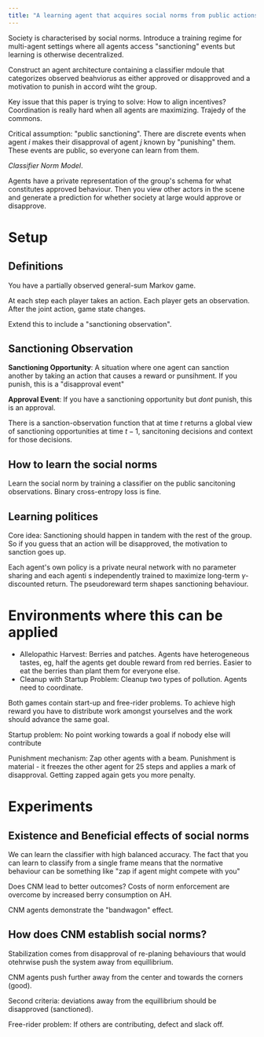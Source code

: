 ```yaml
---
title: "A learning agent that acquires social norms from public actions in decentrlalized multi-agent settings"
---
```


Society is characterised by social norms. Introduce a training regime for multi-agent settings where all agents access "sanctioning" events but learning is otherwise decentralized.

Construct an agent architecture containing a classifier mdoule that categorizes observed beahviorus as either approved or disapproved and a motivation to punish in accord wiht the group.

Key issue that this paper is trying to solve: How to align incentives? Coordination is really hard when all agents are maximizing. Trajedy of the commons.

Critical assumption: "public sanctioning". There are discrete events when agent $i$ makes their disapproval of agent $j$ known by "punishing" them. These events are public, so everyone can learn from them.

*Classifier Norm Model*.

Agents have a private representation of the group's schema for what constitutes approved behaviour. Then you view other actors in the scene and generate a prediction for whether society at large would approve or disapprove.

# Setup

## Definitions

You have a partially observed general-sum Markov game.

At each step each player takes an action. Each player gets an observation. After the joint action, game state changes.

Extend this to include a "sanctioning observation".

## Sanctioning Observation

**Sanctioning Opportunity**: A situation where one agent can sanction another by taking an action that causes a reward or punsihment. If you punish, this is a "disapproval event"

**Approval Event**: If you have a sanctioning opportunity but *dont* punish, this is an approval.

There is a sanction-observation function that at time $t$ returns a global view of sanctioning opportunities at time $t - 1$, sancitoning decisions and context for those decisions.

## How to learn the social norms

Learn the social norm by training a classifier on the public sancitoning observations. Binary cross-entropy loss is fine.

## Learning politices

Core idea: Sanctioning should happen in tandem with the rest of the group. So if you guess that an action will be disapproved, the motivation to sanction goes up.

Each agent's own policy is a private neural network with no parameter sharing and each agenti s independently trained to maximize long-term $\gamma$-discounted return. The pseudoreward term shapes sanctioning behaviour.

# Environments where this can be applied

- Allelopathic Harvest: Berries and patches. Agents have heterogeneous tastes, eg, half the agents get double reward from red berries. Easier to eat the berries than plant them for everyone else.
- Cleanup with Startup Problem: Cleanup two types of pollution. Agents need to coordinate.

Both games contain start-up and free-rider problems. To achieve high reward you have to distribute work amongst yourselves and the work should advance the same goal.

Startup problem: No point working towards a goal if nobody else will contribute

Punishment mechanism: Zap other agents with a beam. Punishment is material - it freezes the other agent for 25 steps and applies a mark of disapproval. Getting zapped again gets you more penalty.

# Experiments

## Existence and Beneficial effects of social norms

We can learn the classifier with high balanced accuracy. The fact that you can learn to classify from a single frame means that the normative behaviour can be something like "zap if agent might compete with you"

Does CNM lead to better outcomes? Costs of norm enforcement are overcome by increased berry consumption on AH.

CNM agents demonstrate the "bandwagon" effect.

## How does CNM establish social norms?

Stabilization comes from disapproval of re-planing behaviours that would otehrwise push the system away from equillibrium.

CNM agents push further away from the center and towards the corners (good).

Second criteria: deviations away from the equillibrium should be disapproved (sanctioned).

Free-rider problem: If others are contributing, defect and slack off.